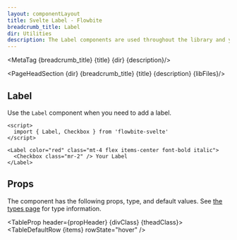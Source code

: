 ```yaml
---
layout: componentLayout
title: Svelte Label - Flowbite
breadcrumb_title: Label
dir: Utilities
description: The Label components are used throughout the library and you can use it for your app as well
---
```



<MetaTag {breadcrumb_title} {title} {dir} {description}/>

<script>
  import { PageHeadSection, TableProp, TableDefaultRow, MetaTag } from '../utils';
  import { Breadcrumb, BreadcrumbItem, Heading, A } from '$lib';
  import { props as items } from '../props/Label.json';
  let propHeader = ['Name', 'Type', 'Default'];
  let divClass = 'w-full relative overflow-x-auto shadow-md sm:rounded-lg py-4';
  let theadClass = 'text-xs text-gray-700 uppercase bg-gray-50 dark:bg-gray-700 dark:text-white';
  // lib files
  const libFiles = import.meta.glob('../../lib/forms/Label.svelte')
</script>

<PageHeadSection {dir} {breadcrumb_title} {title} {description} {libFiles}/>

## Label

Use the `Label` component when you need to add a label.

```svelte example
<script>
  import { Label, Checkbox } from 'flowbite-svelte'
</script>

<Label color="red" class="mt-4 flex items-center font-bold italic">
  <Checkbox class="mr-2" /> Your Label
</Label>
```

## Props

The component has the following props, type, and default values. 
See <A class="hover:underline" href="/pages/types">the types page</A>
for type information.

<TableProp header={propHeader} {divClass} {theadClass}>
  <TableDefaultRow {items} rowState="hover" />
</TableProp>

